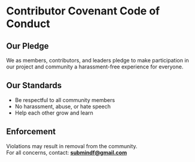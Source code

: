 # Contributor Covenant Code of Conduct

## Our Pledge

We as members, contributors, and leaders pledge to make participation in our project and community a harassment-free experience for everyone.

## Our Standards

- Be respectful to all community members
- No harassment, abuse, or hate speech
- Help each other grow and learn

## Enforcement

Violations may result in removal from the community.  
For all concerns, contact: **submindf@gmail.com**
